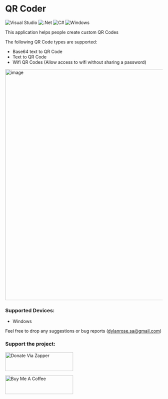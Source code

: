 # QR Coder
![Visual Studio](https://img.shields.io/badge/Visual%20Studio-5C2D91.svg?style=for-the-badge&logo=visual-studio&logoColor=white) ![.Net](https://img.shields.io/badge/.NET-5C2D91?style=for-the-badge&logo=.net&logoColor=white) ![C#](https://img.shields.io/badge/c%23-%23239120.svg?style=for-the-badge&logo=csharp&logoColor=white) ![Windows](https://img.shields.io/badge/Windows-0078D6?style=for-the-badge&logo=windows&logoColor=white)

This application helps people create custom QR Codes

The following QR Code types are supported:
 - Base64 text to QR Code
 - Text to QR Code
 - Wifi QR Codes (Allow access to wifi without sharing a password)

<img width="973" height="740" alt="image" src="https://github.com/user-attachments/assets/18d5d5c3-5eda-4672-89b4-dc4b8b290144" />




### Supported Devices:
- Windows

Feel free to drop any suggestions or bug reports (dylanrose.sa@gmail.com)


### Support the project:
<a href="https://zapper.com/url/35YuJE2wk3" target="_blank"><img src="https://www.zapper.com/wp-content/uploads/2023/08/Zapper-Logo.png" alt="Donate Via Zapper" style="height: 60px !important;width: 217px !important;" ></a>

<a href="https://www.buymeacoffee.com/dylanrose" target="_blank"><img src="https://cdn.buymeacoffee.com/buttons/v2/default-yellow.png" alt="Buy Me A Coffee" style="height: 60px !important;width: 217px !important;" ></a>
 

